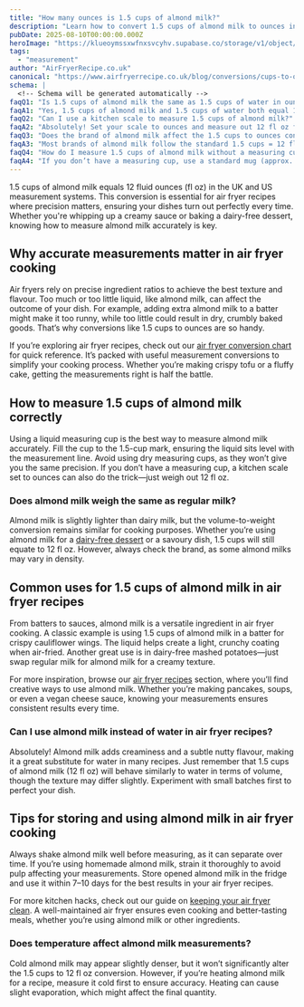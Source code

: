 ```yaml
---
title: "How many ounces is 1.5 cups of almond milk?"
description: "Learn how to convert 1.5 cups of almond milk to ounces in seconds. Perfect for air fryer recipes and precise measurements every time!"
pubDate: 2025-08-10T00:00:00.000Z
heroImage: "https://klueoymssxwfnxsvcyhv.supabase.co/storage/v1/object/public/Shmucket/how-many-ounces-is-1-5-cups-of-almond-milk.webp"
tags:
  - "measurement"
author: "AirFryerRecipe.co.uk"
canonical: "https://www.airfryerrecipe.co.uk/blog/conversions/cups-to-ounces/how-many-ounces-is-1-5-cups-of-almond-milk"
schema: |
  <!-- Schema will be generated automatically -->
faqQ1: "Is 1.5 cups of almond milk the same as 1.5 cups of water in ounces?"
faqA1: "Yes, 1.5 cups of almond milk and 1.5 cups of water both equal 12 fluid ounces by volume. However, almond milk is slightly denser due to its nut content, so the weight may vary slightly, though this rarely affects air fryer recipes."
faqQ2: "Can I use a kitchen scale to measure 1.5 cups of almond milk?"
faqA2: "Absolutely! Set your scale to ounces and measure out 12 fl oz for accuracy. This method is especially useful if you don’t have a liquid measuring cup handy. Just ensure your scale is calibrated correctly for precise results."
faqQ3: "Does the brand of almond milk affect the 1.5 cups to ounces conversion?"
faqA3: "Most brands of almond milk follow the standard 1.5 cups = 12 fl oz conversion. However, thicker or sweetened varieties may have a slightly different density. For best results, stick to unsweetened, unflavoured almond milk unless your recipe specifies otherwise."
faqQ4: "How do I measure 1.5 cups of almond milk without a measuring cup?"
faqA4: "If you don’t have a measuring cup, use a standard mug (approx. 8–10 oz) and fill it about 1.2 times for 1.5 cups. Alternatively, use a kitchen scale to weigh out 12 fl oz. For more tips, visit our <a href=https://www.airfryerrecipe.co.uk>air fryer resource hub</a>."
---
```

<p>1.5 cups of almond milk equals 12 fluid ounces (fl oz) in the UK and US measurement systems. This conversion is essential for air fryer recipes where precision matters, ensuring your dishes turn out perfectly every time. Whether you're whipping up a creamy sauce or baking a dairy-free dessert, knowing how to measure almond milk accurately is key.</p>

<h2>Why accurate measurements matter in air fryer cooking</h2>  
<p>Air fryers rely on precise ingredient ratios to achieve the best texture and flavour. Too much or too little liquid, like almond milk, can affect the outcome of your dish. For example, adding extra almond milk to a batter might make it too runny, while too little could result in dry, crumbly baked goods. That’s why conversions like 1.5 cups to ounces are so handy.</p>  
<p>If you’re exploring air fryer recipes, check out our <a href=https://www.airfryerrecipe.co.uk/air-fryer-conversion-chart>air fryer conversion chart</a> for quick reference. It’s packed with useful measurement conversions to simplify your cooking process. Whether you’re making crispy tofu or a fluffy cake, getting the measurements right is half the battle.</p>  

<h2>How to measure 1.5 cups of almond milk correctly</h2>  
<p>Using a liquid measuring cup is the best way to measure almond milk accurately. Fill the cup to the 1.5-cup mark, ensuring the liquid sits level with the measurement line. Avoid using dry measuring cups, as they won’t give you the same precision. If you don’t have a measuring cup, a kitchen scale set to ounces can also do the trick—just weigh out 12 fl oz.</p>  

<h3>Does almond milk weigh the same as regular milk?</h3>  
<p>Almond milk is slightly lighter than dairy milk, but the volume-to-weight conversion remains similar for cooking purposes. Whether you’re using almond milk for a <a href=https://www.airfryerrecipe.co.uk/recipe-category/dessert>dairy-free dessert</a> or a savoury dish, 1.5 cups will still equate to 12 fl oz. However, always check the brand, as some almond milks may vary in density.</p>  

<h2>Common uses for 1.5 cups of almond milk in air fryer recipes</h2>  
<p>From batters to sauces, almond milk is a versatile ingredient in air fryer cooking. A classic example is using 1.5 cups of almond milk in a batter for crispy cauliflower wings. The liquid helps create a light, crunchy coating when air-fried. Another great use is in dairy-free mashed potatoes—just swap regular milk for almond milk for a creamy texture.</p>  
<p>For more inspiration, browse our <a href=https://www.airfryerrecipe.co.uk/recipes>air fryer recipes</a> section, where you’ll find creative ways to use almond milk. Whether you’re making pancakes, soups, or even a vegan cheese sauce, knowing your measurements ensures consistent results every time.</p>  

<h3>Can I use almond milk instead of water in air fryer recipes?</h3>  
<p>Absolutely! Almond milk adds creaminess and a subtle nutty flavour, making it a great substitute for water in many recipes. Just remember that 1.5 cups of almond milk (12 fl oz) will behave similarly to water in terms of volume, though the texture may differ slightly. Experiment with small batches first to perfect your dish.</p>  

<h2>Tips for storing and using almond milk in air fryer cooking</h2>  
<p>Always shake almond milk well before measuring, as it can separate over time. If you’re using homemade almond milk, strain it thoroughly to avoid pulp affecting your measurements. Store opened almond milk in the fridge and use it within 7–10 days for the best results in your air fryer recipes.</p>  
<p>For more kitchen hacks, check out our guide on <a href=https://www.airfryerrecipe.co.uk/air-fryer-cleaner>keeping your air fryer clean</a>. A well-maintained air fryer ensures even cooking and better-tasting meals, whether you’re using almond milk or other ingredients.</p>  

<h3>Does temperature affect almond milk measurements?</h3>  
<p>Cold almond milk may appear slightly denser, but it won’t significantly alter the 1.5 cups to 12 fl oz conversion. However, if you’re heating almond milk for a recipe, measure it cold first to ensure accuracy. Heating can cause slight evaporation, which might affect the final quantity.</p>
